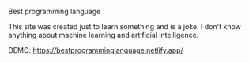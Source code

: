 Best programming language

This site was created just to learn something and is a joke.
I don't know anything about machine learning and artificial intelligence.

DEMO:
https://bestprogramminglanguage.netlify.app/
